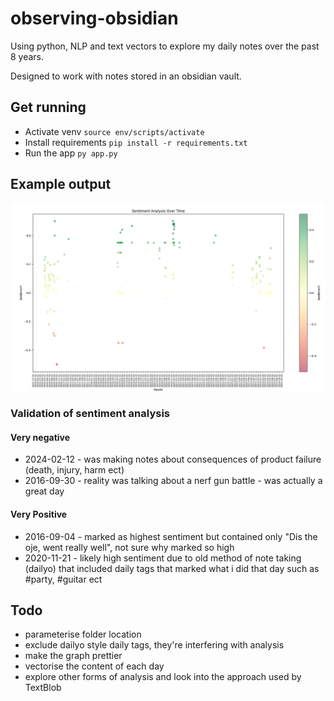 # observing-obsidian

Using python, NLP and text vectors to explore my daily notes over the past 8 years.

Designed to work with notes stored in an obsidian vault.

## Get running

- Activate venv `source env/scripts/activate`
- Install requirements `pip install -r requirements.txt`
- Run the app `py app.py`

## Example output

![Example Output](./assets/sentiment_example.PNG)

### Validation of sentiment analysis

#### Very negative

- 2024-02-12 - was making notes about consequences of product failure (death, injury, harm ect)
- 2016-09-30 - reality was talking about a nerf gun battle - was actually a great day

#### Very Positive

- 2016-09-04 - marked as highest sentiment but contained only "Dis the oje, went really well", not sure why marked so high
- 2020-11-21 - likely high sentiment due to old method of note taking (dailyo) that included daily tags that marked what i did that day such as #party, #guitar ect

## Todo

- parameterise folder location
- exclude dailyo style daily tags, they're interfering with analysis
- make the graph prettier
- vectorise the content of each day
- explore other forms of analysis and look into the approach used by TextBlob
